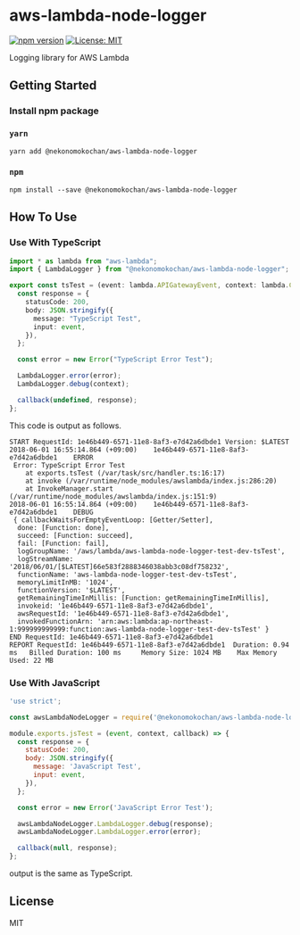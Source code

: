 # aws-lambda-node-logger

[![npm version](https://badge.fury.io/js/%40nekonomokochan%2Faws-lambda-node-logger.svg)](https://badge.fury.io/js/%40nekonomokochan%2Faws-lambda-node-logger)
[![License: MIT](https://img.shields.io/badge/License-MIT-yellow.svg)](https://opensource.org/licenses/MIT)

Logging library for AWS Lambda

## Getting Started

### Install npm package

### `yarn`

`yarn add @nekonomokochan/aws-lambda-node-logger`

### `npm`

`npm install --save @nekonomokochan/aws-lambda-node-logger`

## How To Use

### Use With TypeScript

```typescript
import * as lambda from "aws-lambda";
import { LambdaLogger } from "@nekonomokochan/aws-lambda-node-logger";

export const tsTest = (event: lambda.APIGatewayEvent, context: lambda.Context, callback: lambda.Callback) => {
  const response = {
    statusCode: 200,
    body: JSON.stringify({
      message: "TypeScript Test",
      input: event,
    }),
  };

  const error = new Error("TypeScript Error Test");

  LambdaLogger.error(error);
  LambdaLogger.debug(context);

  callback(undefined, response);
};
```

This code is output as follows.

```
START RequestId: 1e46b449-6571-11e8-8af3-e7d42a6dbde1 Version: $LATEST
2018-06-01 16:55:14.864 (+09:00)	1e46b449-6571-11e8-8af3-e7d42a6dbde1	ERROR
 Error: TypeScript Error Test
    at exports.tsTest (/var/task/src/handler.ts:16:17)
    at invoke (/var/runtime/node_modules/awslambda/index.js:286:20)
    at InvokeManager.start (/var/runtime/node_modules/awslambda/index.js:151:9)
2018-06-01 16:55:14.864 (+09:00)	1e46b449-6571-11e8-8af3-e7d42a6dbde1	DEBUG
 { callbackWaitsForEmptyEventLoop: [Getter/Setter],
  done: [Function: done],
  succeed: [Function: succeed],
  fail: [Function: fail],
  logGroupName: '/aws/lambda/aws-lambda-node-logger-test-dev-tsTest',
  logStreamName: '2018/06/01/[$LATEST]66e583f2888346038abb3c08df758232',
  functionName: 'aws-lambda-node-logger-test-dev-tsTest',
  memoryLimitInMB: '1024',
  functionVersion: '$LATEST',
  getRemainingTimeInMillis: [Function: getRemainingTimeInMillis],
  invokeid: '1e46b449-6571-11e8-8af3-e7d42a6dbde1',
  awsRequestId: '1e46b449-6571-11e8-8af3-e7d42a6dbde1',
  invokedFunctionArn: 'arn:aws:lambda:ap-northeast-1:999999999999:function:aws-lambda-node-logger-test-dev-tsTest' }
END RequestId: 1e46b449-6571-11e8-8af3-e7d42a6dbde1
REPORT RequestId: 1e46b449-6571-11e8-8af3-e7d42a6dbde1	Duration: 0.94 ms	Billed Duration: 100 ms 	Memory Size: 1024 MB	Max Memory Used: 22 MB
```

### Use With JavaScript

```javascript
'use strict';

const awsLambdaNodeLogger = require('@nekonomokochan/aws-lambda-node-logger');

module.exports.jsTest = (event, context, callback) => {
  const response = {
    statusCode: 200,
    body: JSON.stringify({
      message: 'JavaScript Test',
      input: event,
    }),
  };

  const error = new Error('JavaScript Error Test');

  awsLambdaNodeLogger.LambdaLogger.debug(response);
  awsLambdaNodeLogger.LambdaLogger.error(error);

  callback(null, response);
};
```

output is the same as TypeScript.

## License
MIT
